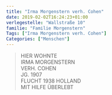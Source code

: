 ```yaml
---
title: "Irma Morgenstern verh. Cohen"
date: 2019-02-02T16:24:23+01:00
verlegestelle: "Wallstraße 10"
familie: "Familie Morgenstern"
Tags: ["Irma Morgenstern verh. Cohen"]
Categories: ["Menschen"]
---
```


> HIER WOHNTE <br />
> IRMA MORGENSTERN <br />
> VERH. COHEN <br />
> JG. 1907 <br />
> FLUCHT 1938 HOLLAND <br />
> MIT HILFE ÜBERLEBT <br />